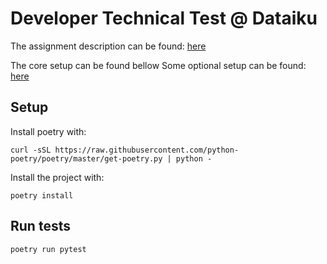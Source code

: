 # Developer Technical Test @ Dataiku

The assignment description can be found: [here](./doc/assignement.md)

The core setup can be found bellow
Some optional setup can be found: [here](./doc/optional-setup.md)

## Setup

Install poetry with:

```shell
curl -sSL https://raw.githubusercontent.com/python-poetry/poetry/master/get-poetry.py | python -
```

Install the project with:

```shell
poetry install
```

## Run tests

```shell
poetry run pytest
```
